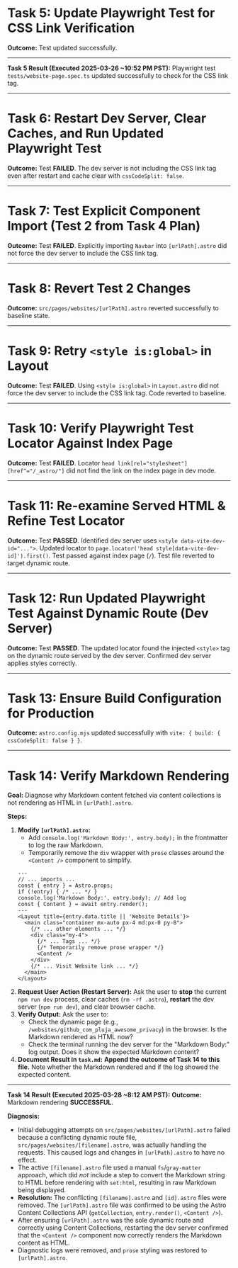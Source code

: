 # Task 5: Update Playwright Test for CSS Link Verification
**Outcome:** Test updated successfully.

---
**Task 5 Result (Executed 2025-03-26 ~10:52 PM PST):**
Playwright test `tests/website-page.spec.ts` updated successfully to check for the CSS link tag.

---

# Task 6: Restart Dev Server, Clear Caches, and Run Updated Playwright Test
**Outcome:** Test **FAILED**. The dev server is not including the CSS link tag even after restart and cache clear with `cssCodeSplit: false`.

---

# Task 7: Test Explicit Component Import (Test 2 from Task 4 Plan)
**Outcome:** Test **FAILED**. Explicitly importing `Navbar` into `[urlPath].astro` did not force the dev server to include the CSS link tag.

---

# Task 8: Revert Test 2 Changes
**Outcome:** `src/pages/websites/[urlPath].astro` reverted successfully to baseline state.

---

# Task 9: Retry `<style is:global>` in Layout
**Outcome:** Test **FAILED**. Using `<style is:global>` in `Layout.astro` did not force the dev server to include the CSS link tag. Code reverted to baseline.

---

# Task 10: Verify Playwright Test Locator Against Index Page
**Outcome:** Test **FAILED**. Locator `head link[rel="stylesheet"][href^="/_astro/"]` did not find the link on the index page in dev mode.

---

# Task 11: Re-examine Served HTML & Refine Test Locator
**Outcome:** Test **PASSED**. Identified dev server uses `<style data-vite-dev-id="...">`. Updated locator to `page.locator('head style[data-vite-dev-id]').first()`. Test passed against index page (`/`). Test file reverted to target dynamic route.

---

# Task 12: Run Updated Playwright Test Against Dynamic Route (Dev Server)
**Outcome:** Test **PASSED**. The updated locator found the injected `<style>` tag on the dynamic route served by the dev server. Confirmed dev server applies styles correctly.

---

# Task 13: Ensure Build Configuration for Production
**Outcome:** `astro.config.mjs` updated successfully with `vite: { build: { cssCodeSplit: false } }`.

---

# Task 14: Verify Markdown Rendering

**Goal:** Diagnose why Markdown content fetched via content collections is not rendering as HTML in `[urlPath].astro`.

**Steps:**

1.  **Modify `[urlPath].astro`:**
    *   Add `console.log('Markdown Body:', entry.body);` in the frontmatter to log the raw Markdown.
    *   Temporarily remove the `div` wrapper with `prose` classes around the `<Content />` component to simplify.
    ```astro
    ---
    // ... imports ...
    const { entry } = Astro.props;
    if (!entry) { /* ... */ }
    console.log('Markdown Body:', entry.body); // Add log
    const { Content } = await entry.render();
    ---
    <Layout title={entry.data.title || 'Website Details'}>
      <main class="container mx-auto px-4 md:px-0 py-8">
        {/* ... other elements ... */}
        <div class="my-4">
          {/* ... Tags ... */}
          {/* Temporarily remove prose wrapper */}
          <Content />
        </div>
        {/* ... Visit Website link ... */}
      </main>
    </Layout>
    ```
2.  **Request User Action (Restart Server):** Ask the user to **stop** the current `npm run dev` process, clear caches (`rm -rf .astro`), **restart** the dev server (`npm run dev`), and clear browser cache.
3.  **Verify Output:** Ask the user to:
    *   Check the dynamic page (e.g., `/websites/github_com_pluja_awesome_privacy`) in the browser. Is the Markdown rendered as HTML now?
    *   Check the terminal running the dev server for the "Markdown Body:" log output. Does it show the expected Markdown content?
4.  **Document Result in `task.md`:** **Append the outcome of Task 14 to this file.** Note whether the Markdown rendered and if the log showed the expected content.

---
**Task 14 Result (Executed 2025-03-28 ~8:12 AM PST):**
**Outcome:** Markdown rendering **SUCCESSFUL**.

**Diagnosis:**
*   Initial debugging attempts on `src/pages/websites/[urlPath].astro` failed because a conflicting dynamic route file, `src/pages/websites/[filename].astro`, was actually handling the requests. This caused logs and changes in `[urlPath].astro` to have no effect.
*   The active `[filename].astro` file used a manual `fs`/`gray-matter` approach, which did *not* include a step to convert the Markdown string to HTML before rendering with `set:html`, resulting in raw Markdown being displayed.
*   **Resolution:** The conflicting `[filename].astro` and `[id].astro` files were removed. The `[urlPath].astro` file was confirmed to be using the Astro Content Collections API (`getCollection`, `entry.render()`, `<Content />`).
*   After ensuring `[urlPath].astro` was the sole dynamic route and correctly using Content Collections, restarting the dev server confirmed that the `<Content />` component now correctly renders the Markdown content as HTML.
*   Diagnostic logs were removed, and `prose` styling was restored to `[urlPath].astro`.